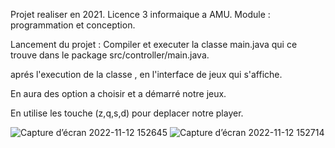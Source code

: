 Projet realiser en 2021.
Licence 3 informaique a AMU.
Module : programmation et conception.

Lancement du projet :
   Compiler et executer la classe main.java qui ce trouve dans le package src/controller/main.java.
    
aprés l'execution de la classe , en l'interface de jeux qui s'affiche.

En aura des option a choisir et a démarré notre jeux.

En utilise les touche (z,q,s,d) pour deplacer notre player.

![Capture d’écran 2022-11-12 152645](https://user-images.githubusercontent.com/59511179/201479146-d0f66197-4bfd-4988-a7a5-60dc84228c5d.png)
![Capture d’écran 2022-11-12 152714](https://user-images.githubusercontent.com/59511179/201479178-9d8de3ac-1dde-49fa-895f-8ef394248b6d.png)
